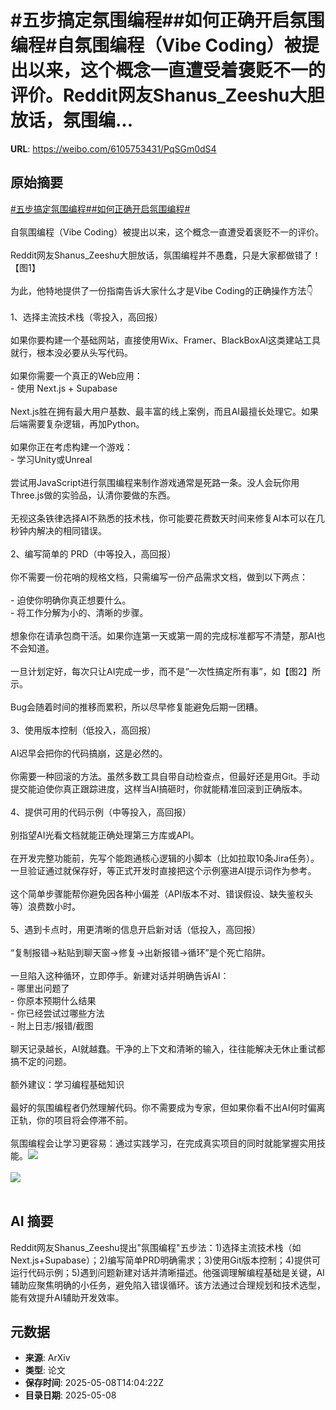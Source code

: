 # #五步搞定氛围编程##如何正确开启氛围编程#自氛围编程（Vibe Coding）被提出以来，这个概念一直遭受着褒贬不一的评价。Reddit网友Shanus_Zeeshu大胆放话，氛围编...

**URL**: https://weibo.com/6105753431/PqSGm0dS4

## 原始摘要

<a href="https://m.weibo.cn/search?containerid=231522type%3D1%26t%3D10%26q%3D%23%E4%BA%94%E6%AD%A5%E6%90%9E%E5%AE%9A%E6%B0%9B%E5%9B%B4%E7%BC%96%E7%A8%8B%23&amp;extparam=%23%E4%BA%94%E6%AD%A5%E6%90%9E%E5%AE%9A%E6%B0%9B%E5%9B%B4%E7%BC%96%E7%A8%8B%23" data-hide=""><span class="surl-text">#五步搞定氛围编程#</span></a><a href="https://m.weibo.cn/search?containerid=231522type%3D1%26t%3D10%26q%3D%23%E5%A6%82%E4%BD%95%E6%AD%A3%E7%A1%AE%E5%BC%80%E5%90%AF%E6%B0%9B%E5%9B%B4%E7%BC%96%E7%A8%8B%23&amp;extparam=%23%E5%A6%82%E4%BD%95%E6%AD%A3%E7%A1%AE%E5%BC%80%E5%90%AF%E6%B0%9B%E5%9B%B4%E7%BC%96%E7%A8%8B%23" data-hide=""><span class="surl-text">#如何正确开启氛围编程#</span></a><br><br>自氛围编程（Vibe Coding）被提出以来，这个概念一直遭受着褒贬不一的评价。<br><br>Reddit网友Shanus_Zeeshu大胆放话，氛围编程并不愚蠢，只是大家都做错了！【图1】<br><br>为此，他特地提供了一份指南告诉大家什么才是Vibe Coding的正确操作方法👇<br><br>1、选择主流技术栈（零投入，高回报）<br><br>如果你要构建一个基础网站，直接使用Wix、Framer、BlackBoxAI这类建站工具就行，根本没必要从头写代码。<br><br>如果你需要一个真正的Web应用：<br>- 使用 Next.js + Supabase<br><br>Next.js胜在拥有最大用户基数、最丰富的线上案例，而且AI最擅长处理它。如果后端需要复杂逻辑，再加Python。<br><br>如果你正在考虑构建一个游戏：<br>- 学习Unity或Unreal<br><br>尝试用JavaScript进行氛围编程来制作游戏通常是死路一条。没人会玩你用Three.js做的实验品，认清你要做的东西。<br><br>无视这条铁律选择AI不熟悉的技术栈，你可能要花费数天时间来修复AI本可以在几秒钟内解决的相同错误。<br><br>2、编写简单的 PRD（中等投入，高回报）<br><br>你不需要一份花哨的规格文档，只需编写一份产品需求文档，做到以下两点：<br><br>- 迫使你明确你真正想要什么。<br>- 将工作分解为小的、清晰的步骤。<br><br>想象你在请承包商干活。如果你连第一天或第一周的完成标准都写不清楚，那AI也不会知道。<br><br>一旦计划定好，每次只让AI完成一步，而不是“一次性搞定所有事”，如【图2】所示。<br><br>Bug会随着时间的推移而累积，所以尽早修复能避免后期一团糟。<br><br>3、使用版本控制（低投入，高回报）<br><br>AI迟早会把你的代码搞崩，这是必然的。<br><br>你需要一种回滚的方法。虽然多数工具自带自动检查点，但最好还是用Git。手动提交能迫使你真正跟踪进度，这样当AI搞砸时，你就能精准回滚到正确版本。<br><br>4、提供可用的代码示例（中等投入，高回报）<br><br>别指望AI光看文档就能正确处理第三方库或API。<br><br>在开发完整功能前，先写个能跑通核心逻辑的小脚本（比如拉取10条Jira任务）。一旦验证通过就保存好，等正式开发时直接把这个示例塞进AI提示词作为参考。<br><br>这个简单步骤能帮你避免因各种小偏差（API版本不对、错误假设、缺失鉴权头等）浪费数小时。<br><br>5、遇到卡点时，用更清晰的信息开启新对话（低投入，高回报）<br><br>“复制报错→粘贴到聊天窗→修复→出新报错→循环”是个死亡陷阱。<br><br>一旦陷入这种循环，立即停手。新建对话并明确告诉AI：<br>- 哪里出问题了<br>- 你原本预期什么结果<br>- 你已经尝试过哪些方法<br>- 附上日志/报错/截图<br><br>聊天记录越长，AI就越蠢。干净的上下文和清晰的输入，往往能解决无休止重试都搞不定的问题。<br><br>额外建议：学习编程基础知识<br><br>最好的氛围编程者仍然理解代码。你不需要成为专家，但如果你看不出AI何时偏离正轨，你的项目将会停滞不前。<br><br>氛围编程会让学习更容易：通过实践学习，在完成真实项目的同时就能掌握实用技能。<img style="" src="https://tvax3.sinaimg.cn/large/006Fd7o3gy1i1861lpgfcj30p80h0n4q.jpg" referrerpolicy="no-referrer"><br><br><img style="" src="https://tvax2.sinaimg.cn/large/006Fd7o3gy1i1861n7kz4j30io09i75q.jpg" referrerpolicy="no-referrer"><br><br>

## AI 摘要

Reddit网友Shanus_Zeeshu提出"氛围编程"五步法：1)选择主流技术栈（如Next.js+Supabase）；2)编写简单PRD明确需求；3)使用Git版本控制；4)提供可运行代码示例；5)遇到问题新建对话并清晰描述。他强调理解编程基础是关键，AI辅助应聚焦明确的小任务，避免陷入错误循环。该方法通过合理规划和技术选型，能有效提升AI辅助开发效率。

## 元数据

- **来源**: ArXiv
- **类型**: 论文
- **保存时间**: 2025-05-08T14:04:22Z
- **目录日期**: 2025-05-08

